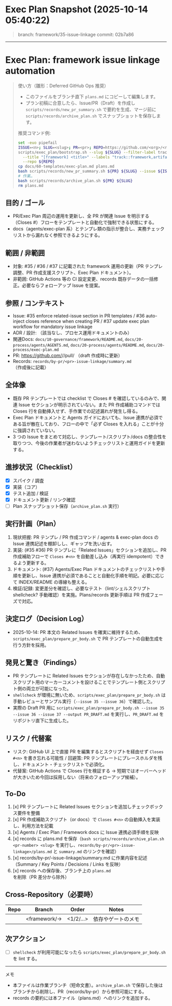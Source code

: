 # Exec Plan Snapshot (2025-10-14 05:40:22)

> branch: framework/35-issue-linkage  commit: 02b7a86

---
# Exec Plan: framework issue linkage automation

> 使い方（雛形：Deferred GitHub Ops 推奨）
> - このファイルをブランチ直下 `plans.md` にコピーして編集します。
> - プラン初稿に合意したら、Issue/PR（Draft）を作成し `scripts/records/new_pr_summary.sh` で要約を生成、マージ前に `scripts/records/archive_plan.sh` でスナップショットを保存します。
>
> 推奨コマンド例:
> ```bash
> set -euo pipefail
> ISSUE=<n>; SLUG=<slug>; PR=<pr>; REPO=https://github.com/<org>/<repo>; AUTHOR=@you
> scripts/exec_plan/bootstrap.sh --slug ${SLUG} --filter-label track::framework \
>   --title "[framework] <title>" --labels "track::framework,artifact::<type>,status::triage,lifecycle::draft" \
>   --repo ${REPO}
> cp docs/60-templates/exec-plan.md plans.md
> bash scripts/records/new_pr_summary.sh ${PR} ${SLUG} --issue ${ISSUE} --repo-url ${REPO} --author ${AUTHOR}
> # 作業…
> bash scripts/records/archive_plan.sh ${PR} ${SLUG}
> rm plans.md
> ```

## 目的 / ゴール
- PR/Exec Plan 周辺の運用を更新し、全 PR が関連 Issue を明示する（Closes #<n>）フローをテンプレートと自動化で強制できる状態にする。
- docs（agents/exec-plan 系）とテンプレ類の指示が整合し、実務チェックリストから漏れなく参照できるようにする。

## 範囲 / 非範囲
- 対象: #35 / #36 / #37 に記載された framework 運用の更新（PR テンプレ調整、PR 作成支援スクリプト、Exec Plan ドキュメント）。
- 非範囲: GitHub Actions 等の CI 設定変更、records 既存データの一括修正。必要ならフォローアップ Issue を提案。

## 参照 / コンテキスト
- Issue: #35 enforce related-issue section in PR templates / #36 auto-inject closes reference when creating PR / #37 update exec plan workflow for mandatory issue linkage
- ADR / 設計: （該当なし、プロセス運用ドキュメントのみ）
- 関連Docs: `docs/10-governance/framework/README.md`, `docs/20-process/agents/AGENTS.md`, `docs/20-process/agents/README.md`, `docs/20-process/exec-plan.md`
 - PR: https://github.com/<org>/<repo>/pull/<pr> （draft 作成時に更新）
 - Records: `records/by-pr/<pr>-issue-linkage/summary.md` （作成後に記載）

## 全体像
- 既存 PR テンプレートでは checklist で Closes #<n> を確認しているのみで、関連 Issue セクションが明示されていない。また PR 作成補助コマンドでは Closes 行を自動挿入せず、手作業での記述漏れが発生し得る。
- Exec Plan ドキュメントと Agents ガイドにおいても、Issue 連携が必須である旨が散在しており、フローの中で「必ず Closes を入れる」ことが十分に強調されていない。
- 3 つの Issue をまとめて対応し、テンプレート/スクリプト/docs の整合性を取りつつ、今後の作業者が迷わないようチェックリストと運用ガイドを更新する。

## 進捗状況（Checklist）
- [x] スパイク / 調査
- [x] 実装（コア）
- [x] テスト追加 / 検証
- [x] ドキュメント更新 / リンク確認
- [ ] Plan スナップショット保存（`archive_plan.sh` 実行）

## 実行計画（Plan）
1. 現状把握: PR テンプレ / PR 作成コマンド / agents & exec-plan docs の Issue 連携記述を棚卸しし、ギャップを洗い出す。
2. 実装: (#35 #36) PR テンプレに「Related Issues」セクションを追加し、PR 作成補助フローで `Closes #<n>` を自動差し込み（再実行 idempotent）できるよう更新する。
3. ドキュメント: (#37) Agents/Exec Plan ドキュメントのチェックリストや手順を更新し、Issue 連携が必須であることと自動化手順を明記。必要に応じて INDEX/README の導線も整える。
4. 検証/記録: 変更差分を確認し、必要なテスト（lint/シェルスクリプト shellcheck? 手動確認）を実施。Plans/records 更新手順は PR 作成フェーズで対応。

## 決定ログ（Decision Log）
- 2025-10-14: PR 本文の Related Issues を確実に維持するため、`scripts/exec_plan/prepare_pr_body.sh` で PR テンプレートの自動生成を行う方針を採用。

## 発見と驚き（Findings）
- PR テンプレートに Related Issues セクションが存在しなかったため、自動スクリプト用のマーカーコメントを設けることでテンプレート側とスクリプト側の両立が可能になった。
- `shellcheck` が環境に無いため、`scripts/exec_plan/prepare_pr_body.sh` は手動レビューとサンプル実行（`--issue 35 --issue 36`）で確認した。
- 実際の Draft PR 用に `scripts/exec_plan/prepare_pr_body.sh --issue 35 --issue 36 --issue 37 --output PR_DRAFT.md` を実行し、`PR_DRAFT.md` をリポジトリ直下に生成した。

## リスク / 代替案
- リスク: GitHub UI 上で直接 PR を編集するとスクリプトを経由せず `Closes #<n>` を書き忘れる可能性 / 回避策: PR テンプレートにプレースホルダを残し、ドキュメント・チェックリストで必須化。
- 代替案: GitHub Actions で Closes 行を検証する → 短期ではオーバーヘッドが大きいため今回は採用しない（将来のフォローアップ候補）。

## To-Do
1. [x] PR テンプレートに Related Issues セクションを追加しチェックボックス要件を整備
2. [x] PR 作成補助スクリプト（or docs）で `Closes #<n>` の自動挿入を実装し、利用方法を記載
3. [x] Agents / Exec Plan / Framework docs に Issue 連携必須手順を反映
4. [x] records に plans.md を保存（`bash scripts/records/archive_plan.sh <pr-number> <slug>` を実行し、`records/by-pr/<pr>-issue-linkage>/plans.md` と `summary.md` のリンクを確認）
5. [x] records/by-pr/<pr>-issue-linkage/summary.md に作業内容を記述（Summary / Key Points / Decisions / Links を反映）
6. [x] records への保存後、ブランチ上の `plans.md` を削除（PR 差分から除外）

## Cross-Repository（必要時）
| Repo | Branch | Order | Notes |
|------|--------|-------|-------|
| <name> | <framework/<issue>-<slug>> | <1/2/…> | 依存やゲートのメモ |

## 次アクション
- [ ] `shellcheck` が利用可能になったら `scripts/exec_plan/prepare_pr_body.sh` を lint する。

---
メモ
- 本ファイルは作業ブランチ（短命文書）。`archive_plan.sh` で保存した後はブランチから削除し、PR（records/by-pr）から参照可能にする。
- records の要約には本ファイル（plans.md）へのリンクを追加する。

